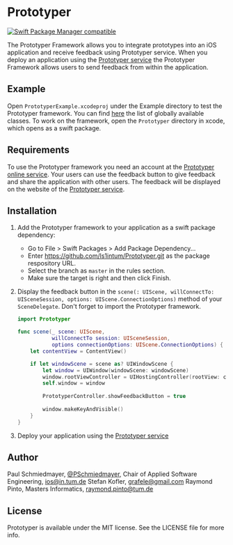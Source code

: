 # Prototyper

[![Swift Package Manager compatible](https://img.shields.io/badge/Swift%20Package%20Manager-compatible-brightgreen.svg)](https://github.com/apple/swift-package-manager)

The Prototyper Framework allows you to integrate prototypes into an iOS application and receive feedback using Prototyper service. When you deploy an application using the [Prototyper service](https://prototyper-bruegge.in.tum.de) the Prototyper Framework allows users to send feedback from within the application.

## Example

Open `PrototyperExample.xcodeproj` under the Example directory to test the Prototyper framework. You can find [here](https://ls1intum.github.io/Prototyper/docs/Classes) the list of globally available classes. To work on the framework, open the `Prototyper` directory in xcode, which opens as a swift package. 

## Requirements

To use the Prototyper framework you need an account at the [Prototyper online service](https://prototyper-bruegge.in.tum.de).
Your users can use the feedback button to give feedback and share the application with other users. The feedback will be displayed on the website of the [Prototyper service](https://prototyper-bruegge.in.tum.de).

## Installation

1. Add the Prototyper framework to your application as a swift package dependency:

    * Go to File > Swift Packages > Add Package Dependency...
    * Enter https://github.com/ls1intum/Prototyper.git as the package respository URL.
    * Select the branch as `master` in the rules section.
    * Make sure the target is right and then click Finish.

2. Display the feedback button in the `scene(: UIScene, willConnectTo: UISceneSession, options: UIScene.ConnectionOptions)` method of your `SceneDelegate`. Don't forget to import the Prototyper framework.

    ```swift
    import Prototyper
    ```

    ```swift
    func scene(_ scene: UIScene,
               willConnectTo session: UISceneSession,
               options connectionOptions: UIScene.ConnectionOptions) {
        let contentView = ContentView()

        if let windowScene = scene as? UIWindowScene {
            let window = UIWindow(windowScene: windowScene)
            window.rootViewController = UIHostingController(rootView: contentView)
            self.window = window
            
            PrototyperController.showFeedbackButton = true
            
            window.makeKeyAndVisible()
        }
    }
    ```
3. Deploy your application using the [Prototyper service](https://prototyper-bruegge.in.tum.de)

## Author

Paul Schmiedmayer, [@PSchmiedmayer](https://twitter.com/pschmiedmayer), Chair of Applied Software Engineering, ios@in.tum.de
Stefan Kofler, grafele@gmail.com
Raymond Pinto, Masters Informatics, raymond.pinto@tum.de

## License

Prototyper is available under the MIT license. See the LICENSE file for more info.
